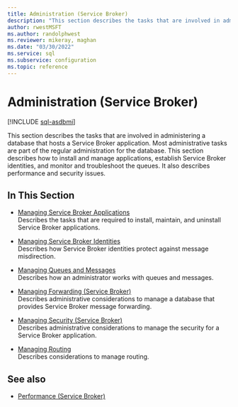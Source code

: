 ```yaml
---
title: Administration (Service Broker)
description: "This section describes the tasks that are involved in administering a database that hosts a Service Broker application."
author: rwestMSFT
ms.author: randolphwest
ms.reviewer: mikeray, maghan
ms.date: "03/30/2022"
ms.service: sql
ms.subservice: configuration
ms.topic: reference
---
```


# Administration (Service Broker)

[!INCLUDE [sql-asdbmi](../../includes/applies-to-version/sql-asdbmi.md)]

This section describes the tasks that are involved in administering a database that hosts a Service Broker application. Most administrative tasks are part of the regular administration for the database. This section describes how to install and manage applications, establish Service Broker identities, and monitor and troubleshoot the queues. It also describes performance and security issues.

## In This Section

- [Managing Service Broker Applications](managing-service-broker-applications.md)  
    Describes the tasks that are required to install, maintain, and uninstall Service Broker applications.

- [Managing Service Broker Identities](managing-service-broker-identities.md)  
    Describes how Service Broker identities protect against message misdirection.

- [Managing Queues and Messages](managing-queues-and-messages.md)  
    Describes how an administrator works with queues and messages.

- [Managing Forwarding (Service Broker)](managing-forwarding.md)  
    Describes administrative considerations to manage a database that provides Service Broker message forwarding.

- [Managing Security (Service Broker)](managing-security.md)  
    Describes administrative considerations to manage the security for a Service Broker application.

- [Managing Routing](managing-routing.md)  
    Describes considerations to manage routing.

## See also

- [Performance (Service Broker)](performance.md)
